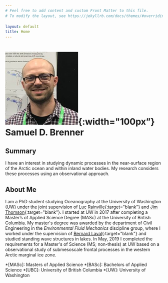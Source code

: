 ```yaml
---
# Feel free to add content and custom Front Matter to this file.
# To modify the layout, see https://jekyllrb.com/docs/themes/#overriding-theme-defaults

layout: default
title: Home
---
```


<!-- ![](/assets/me.png){:width="200px”} -->
<!-- # {% include inline_image.html file="me.png" %} Samuel D. Brenner  -->
# ![](/assets/me.png){:width="100px”} Samuel D. Brenner


<!-- *Masters of Science in Oceanography* (University of Washington, 2019)<br>
*Masters of Applied Science in Civil Engineering* (University of Britih Columbia, 2017)<br>
*Bachelors of Applied Science in Civil Engineering* (University of Britih Columbia, 2015) <br> -->


<!-- ![](/assets/IMG_6807.png "Photo credit: Amanda Camarato, 2018"){:width="400px"} -->



## Summary
I have an interest in studying dynamic processes in the near-surface region of the Arctic ocean and within inland water bodies.  My research considers these processes using an observational approach.  


## About Me

I am a PhD student studying Oceanography at the University of Washington (UW) under the joint supervision of [Luc Rainville](http://apl.uw.edu/people/profile.php?last_name=Rainville&first_name=Luc){:target="blank"} and [Jim Thomson](http://apl.uw.edu/people/profile.php?last_name=Thomson&first_name=Jim){:target="blank"}.  I started at UW in 2017 after completing a Master’s of Applied Science Degree (MASc) at the University of British Columbia.  My master's degree was awarded by the department of Civil Engineering in the *Environmental Fluid Mechanics* discipline group, where I worked under the supervision of [Bernard Laval](https://www.civil.ubc.ca/faculty/bernard-laval){:target="blank"} and studied standing wave structures in lakes.
In May, 2019 I completed the requirements for a Master's of Science (MS; non-thesis) at UW based on a observational study of submesoscale frontal processes in the western Arctic marginal ice zone.

<!-- My interest and current focus is on small-scale processes and mixing in the upper ocean; more information can be found on my [Research page](/research/). -->


*[MASc]: Masters of Applied Science
*[BASc]: Bachelors of Applied Science
*[UBC]: University of British Columbia
*[UW]: University of Washington
